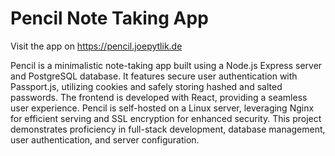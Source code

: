 # Pencil Note Taking App

Visit the app on https://pencil.joepytlik.de

Pencil is a minimalistic note-taking app built using a Node.js Express server and PostgreSQL database. It features secure user authentication with Passport.js, utilizing cookies and safely storing hashed and salted passwords. The frontend is developed with React, providing a seamless user experience. Pencil is self-hosted on a Linux server, leveraging Nginx for efficient serving and SSL encryption for enhanced security. This project demonstrates proficiency in full-stack development, database management, user authentication, and server configuration.
